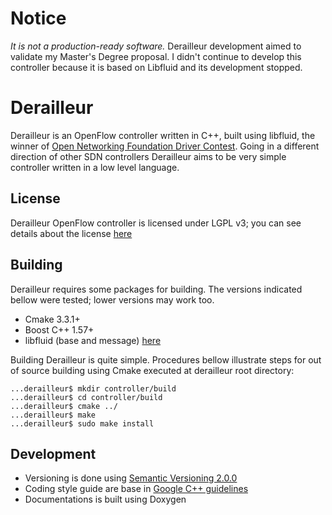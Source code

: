 # Notice

_It is not a production-ready software._ Derailleur development aimed to validate my Master's Degree proposal. 
I didn't continue to develop this controller because it is based on Libfluid and its development stopped.


Derailleur
====================

Derailleur is an OpenFlow controller written in C++, built using libfluid, the winner of [Open Networking Foundation Driver Contest](https://www.opennetworking.org/component/content/article/26-news-and-events/press-releases/1431-open-networking-foundation-announces-openflow-driver-contest-winner). Going in a different direction of other SDN controllers Derailleur aims to be very simple controller written in a low level language.


## License

Derailleur OpenFlow controller is licensed under LGPL v3; you can see details about the license [here](http://www.gnu.org/licenses/lgpl-3.0.html)


## Building

Derailleur requires some packages for building. The versions indicated bellow were tested; lower versions may work too.

* Cmake 3.3.1+
* Boost C++ 1.57+
* libfluid (base and message) [here](http://opennetworkingfoundation.github.io/libfluid/md_doc_QuickStart.html)

Building Derailleur is quite simple. Procedures bellow illustrate steps for out of source building using Cmake executed at derailleur root directory:

```
...derailleur$ mkdir controller/build
...derailleur$ cd controller/build
...derailleur$ cmake ../
...derailleur$ make
...derailleur$ sudo make install
```

## Development

* Versioning is done using [Semantic Versioning 2.0.0](http://semver.org)
* Coding style guide are base in [Google C++ guidelines](https://google-styleguide.googlecode.com/svn/trunk/cppguide.html)
* Documentations is built using Doxygen